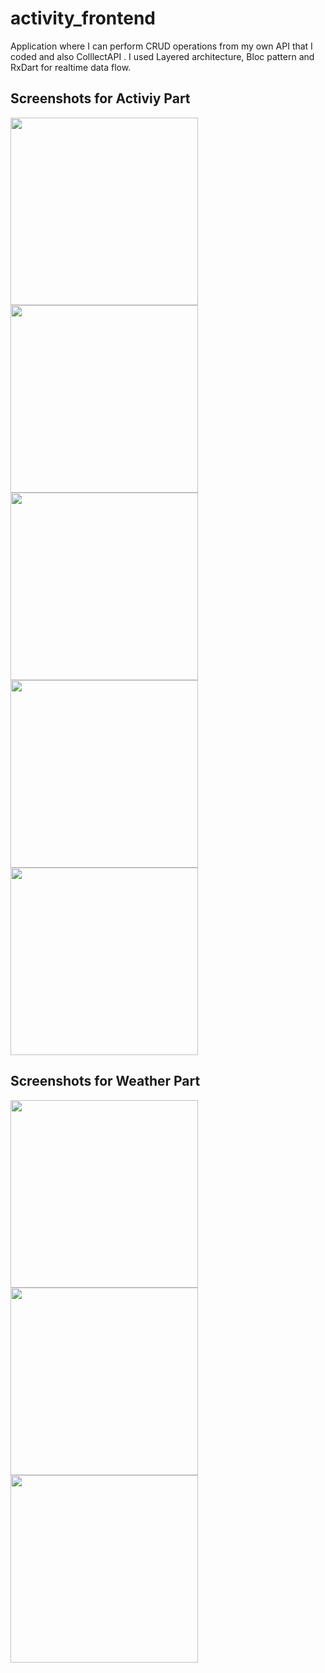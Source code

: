 # activity_frontend

Application where I can perform CRUD operations from my own API that I coded and also ColllectAPI . I used Layered architecture, Bloc pattern and RxDart for realtime data flow.

## Screenshots for Activiy Part


<img src="https://user-images.githubusercontent.com/43721794/210139361-e4a9bb4e-1b4e-4c36-976f-0dc21b869d14.png" width="300"/> <img src="https://user-images.githubusercontent.com/43721794/210139411-96b69ce7-6593-47eb-847a-a460fa7e24dc.png" width="300"/>  <img src="https://user-images.githubusercontent.com/43721794/210139423-0a5ec381-f3f0-417d-8c55-514a54562e99.png" width="300"/>  <img src="https://user-images.githubusercontent.com/43721794/210139424-71dd970a-40a6-475d-940c-04dcede02e89.png" width="300"/>  <img src="https://user-images.githubusercontent.com/43721794/210139430-1c11a290-bba2-4950-9cf1-048556761dad.png" width="300"/> 


## Screenshots for Weather Part

<img src="https://user-images.githubusercontent.com/43721794/210139478-9c0fcfbc-89dd-4b92-9556-ebcc70cd9742.png" width="300"/>  <img src="https://user-images.githubusercontent.com/43721794/210139498-b7bacfc1-21e3-462a-8912-c599317cab94.png" width="300"/>  <img src="https://user-images.githubusercontent.com/43721794/210139515-70527036-c196-4e16-b34c-9c1ae64fddaa.png" width="300"/> 
